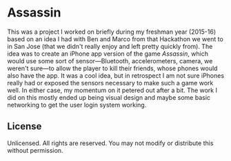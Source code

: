 # Assassin

This was a project I worked on briefly during my freshman year (2015-16) based on an idea I had with Ben and Marco from that Hackathon we went to in San Jose (that we didn't really enjoy and left pretty quickly from). The idea was to create an iPhone app version of the game *Assassin*, which would use some sort of sensor—Bluetooth, accelerometers, camera, we weren't sure—to allow the player to kill their friends, whose phones would also have the app. It was a cool idea, but in retrospect I am not sure iPhones really had or exposed the sensors necessary to make such a game work well. In either case, my momentum on it petered out after a bit. The work I did on this mostly ended up being visual design and maybe some basic networking to get the user login system working.

## License

Unlicensed. All rights are reserved. You may not modify or distribute this without permission.
